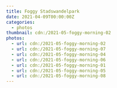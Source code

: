 ```yaml
---
title: Foggy Stadswandelpark
date: 2021-04-09T00:00:00Z
categories:
  - photos
thumbnail: cdn:/2021-05-foggy-morning-02
photos:
  - url: cdn:/2021-05-foggy-morning-02
  - url: cdn:/2021-05-foggy-morning-07
  - url: cdn:/2021-05-foggy-morning-04
  - url: cdn:/2021-05-foggy-morning-06
  - url: cdn:/2021-05-foggy-morning-01
  - url: cdn:/2021-05-foggy-morning-05
  - url: cdn:/2021-05-foggy-morning-08
---
```


<style>
.fg-2021-04-09-foggy-eindhoven {
  grid-template-columns: repeat(6, 1fr);
  grid-template-areas:
    "z z z z z z"
    "a a b b c c"
    "d d d d d d"
    "e e e f f f";
}

.fg-2021-04-09-foggy-eindhoven > *:nth-child(1) { grid-area: z; }
.fg-2021-04-09-foggy-eindhoven > *:nth-child(2) { grid-area: a; }
.fg-2021-04-09-foggy-eindhoven > *:nth-child(3) { grid-area: b; }
.fg-2021-04-09-foggy-eindhoven > *:nth-child(4) { grid-area: c; }
.fg-2021-04-09-foggy-eindhoven > *:nth-child(5) { grid-area: d; }
.fg-2021-04-09-foggy-eindhoven > *:nth-child(6) { grid-area: e; }
.fg-2021-04-09-foggy-eindhoven > *:nth-child(7) { grid-area: f; }
</style>
